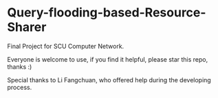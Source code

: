 # Query-flooding-based-Resource-Sharer
Final Project for SCU Computer Network.

Everyone is welcome to use, if you find it helpful, please star this repo, thanks :)

Special thanks to Li Fangchuan, who offered help during the developing process.
